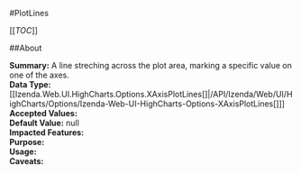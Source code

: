 #PlotLines

[[_TOC_]]

##About

**Summary:**  A line streching across the plot area, marking a specific value on one of the axes.   
**Data Type:** [[Izenda.Web.UI.HighCharts.Options.XAxisPlotLines[]|/API/Izenda/Web/UI/HighCharts/Options/Izenda-Web-UI-HighCharts-Options-XAxisPlotLines[]]]  
**Accepted Values:**   
**Default Value:** null  
**Impacted Features:**   
**Purpose:**   
**Usage:**   
**Caveats:**   

